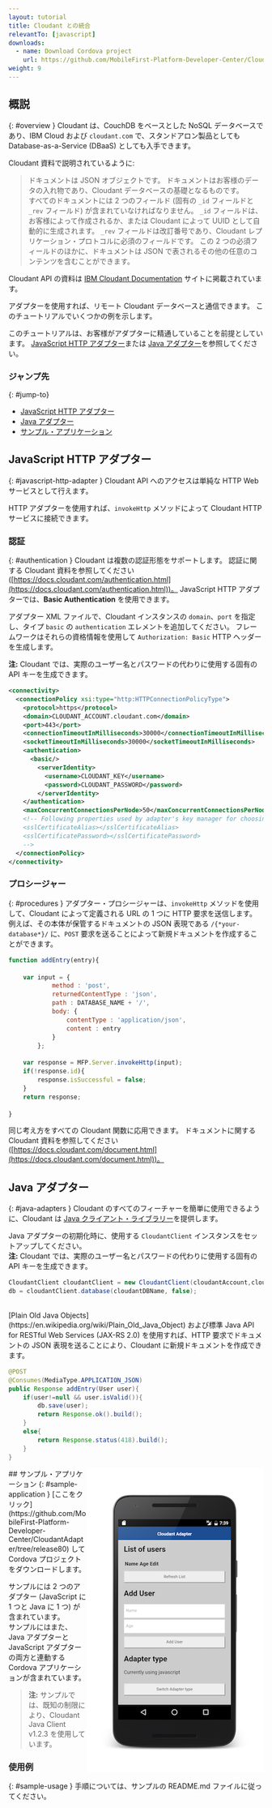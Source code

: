 ```yaml
---
layout: tutorial
title: Cloudant との統合
relevantTo: [javascript]
downloads:
  - name: Download Cordova project
    url: https://github.com/MobileFirst-Platform-Developer-Center/CloudantAdapter/tree/release80
weight: 9
---
```

<!-- NLS_CHARSET=UTF-8 -->
## 概説
{: #overview }
Cloudant は、CouchDB をベースとした NoSQL データベースであり、IBM Cloud および `cloudant.com` で、スタンドアロン製品としても Database-as-a-Service (DBaaS) としても入手できます。

Cloudant 資料で説明されているように:
> ドキュメントは JSON オブジェクトです。 ドキュメントはお客様のデータの入れ物であり、Cloudant データベースの基礎となるものです。  
すべてのドキュメントには 2 つのフィールド (固有の `_id` フィールドと `_rev` フィールド) が含まれていなければなりません。 `_id` フィールドは、お客様によって作成されるか、または Cloudant によって UUID として自動的に生成されます。 `_rev` フィールドは改訂番号であり、Cloudant レプリケーション・プロトコルに必須のフィールドです。 この 2 つの必須フィールドのほかに、ドキュメントは JSON で表されるその他の任意のコンテンツを含むことができます。

Cloudant API の資料は [IBM Cloudant Documentation](https://docs.cloudant.com/index.html) サイトに掲載されています。

アダプターを使用すれば、リモート Cloudant データベースと通信できます。 このチュートリアルでいくつかの例を示します。

このチュートリアルは、お客様がアダプターに精通していることを前提としています。 [JavaScript HTTP アダプター](../javascript-adapters/js-http-adapter)または [Java アダプター](../java-adapters)を参照してください。

### ジャンプ先
{: #jump-to}
* [JavaScript HTTP アダプター](#javascript-http-adapter)
* [Java アダプター](#java-adapters)
* [サンプル・アプリケーション](#sample-application)


## JavaScript HTTP アダプター
{: #javascript-http-adapter }
Cloudant API へのアクセスは単純な HTTP Web サービスとして行えます。

HTTP アダプターを使用すれば、`invokeHttp` メソッドによって Cloudant HTTP サービスに接続できます。

### 認証
{: #authentication }
Cloudant は複数の認証形態をサポートします。 認証に関する Cloudant 資料を参照してください ([https://docs.cloudant.com/authentication.html](https://docs.cloudant.com/authentication.html))。 JavaScript HTTP アダプターでは、**Basic Authentication** を使用できます。

アダプター XML ファイルで、Cloudant インスタンスの `domain`、`port` を指定し、タイプ `basic` の `authentication` エレメントを追加してください。 フレームワークはそれらの資格情報を使用して `Authorization: Basic` HTTP ヘッダーを生成します。

**注:** Cloudant では、実際のユーザー名とパスワードの代わりに使用する固有の API キーを生成できます。

```xml
<connectivity>
  <connectionPolicy xsi:type="http:HTTPConnectionPolicyType">
    <protocol>https</protocol>
    <domain>CLOUDANT_ACCOUNT.cloudant.com</domain>
    <port>443</port>
    <connectionTimeoutInMilliseconds>30000</connectionTimeoutInMilliseconds>
    <socketTimeoutInMilliseconds>30000</socketTimeoutInMilliseconds>
    <authentication>
      <basic/>
        <serverIdentity>
          <username>CLOUDANT_KEY</username>
          <password>CLOUDANT_PASSWORD</password>
        </serverIdentity>
    </authentication>
    <maxConcurrentConnectionsPerNode>50</maxConcurrentConnectionsPerNode>
    <!-- Following properties used by adapter's key manager for choosing specific certificate from key store
    <sslCertificateAlias></sslCertificateAlias>
    <sslCertificatePassword></sslCertificatePassword>
    -->
  </connectionPolicy>
</connectivity>
```

### プロシージャー
{: #procedures }
アダプター・プロシージャーは、`invokeHttp` メソッドを使用して、Cloudant によって定義される URL の 1 つに HTTP 要求を送信します。  
例えば、その本体が保管するドキュメントの JSON 表現である `/{*your-database*}/` に、`POST` 要求を送ることによって新規ドキュメントを作成することができます。

```js
function addEntry(entry){

    var input = {
            method : 'post',
            returnedContentType : 'json',
            path : DATABASE_NAME + '/',
            body: {
                contentType : 'application/json',
                content : entry
            }
        };

    var response = MFP.Server.invokeHttp(input);
    if(!response.id){
        response.isSuccessful = false;
    }
    return response;

}
```

同じ考え方をすべての Cloudant 関数に応用できます。 ドキュメントに関する Cloudant 資料を参照してください ([https://docs.cloudant.com/document.html](https://docs.cloudant.com/document.html))。

## Java アダプター
{: #java-adapters }
Cloudant のすべてのフィーチャーを簡単に使用できるように、Cloudant は [Java クライアント・ライブラリー](https://github.com/cloudant/java-cloudant)を提供します。

Java アダプターの初期化時に、使用する `CloudantClient` インスタンスをセットアップしてください。  
**注:** Cloudant では、実際のユーザー名とパスワードの代わりに使用する固有の API キーを生成できます。

```java
CloudantClient cloudantClient = new CloudantClient(cloudantAccount,cloudantKey,cloudantPassword);
db = cloudantClient.database(cloudantDBName, false);
```
<br/>
[Plain Old Java Objects](https://en.wikipedia.org/wiki/Plain_Old_Java_Object) および標準 Java API for RESTful Web Services (JAX-RS 2.0) を使用すれば、HTTP 要求でドキュメントの JSON 表現を送ることにより、Cloudant に新規ドキュメントを作成できます。

```java
@POST
@Consumes(MediaType.APPLICATION_JSON)
public Response addEntry(User user){
    if(user!=null && user.isValid()){
        db.save(user);
        return Response.ok().build();
    }
    else{
        return Response.status(418).build();
    }
}
```

<img alt="サンプル・アプリケーションのイメージ" src="cloudant-app.png" style="float:right"/>
## サンプル・アプリケーション
{: #sample-application }
[ここをクリック](https://github.com/MobileFirst-Platform-Developer-Center/CloudantAdapter/tree/release80) して Cordova プロジェクトをダウンロードします。

サンプルには 2 つのアダプター (JavaScript に 1 つと Java に 1 つ) が含まれています。  
サンプルにはまた、Java アダプターと JavaScript アダプターの両方と連動する Cordova アプリケーションが含まれています。

> **注:** サンプルでは、既知の制限により、Cloudant Java Client v1.2.3 を使用しています。

### 使用例
{: #sample-usage }
手順については、サンプルの README.md ファイルに従ってください。
